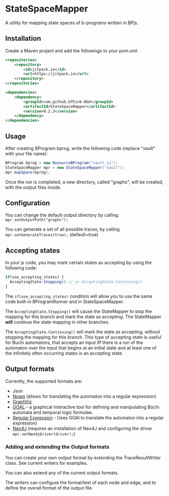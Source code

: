 # StateSpaceMapper
A utility for mapping state spaces of b-programs written in BPjs.

## Installation
Create a Maven project and add the followings to your pom.xml:

```xml
<repositories>
	<repository>
		<id>jitpack.io</id>
		<url>https://jitpack.io</url>
	</repository>
</repositories>

<dependencies>
	<dependency>
		<groupId>com.github.bThink-BGU</groupId>
		<artifactId>StateSpaceMapper</artifactId>
		<version>0.2.2</version>
	</dependency>
</dependencies>
```

## Usage
After creating BProgram bprog, write the following code (replace "vault" with your file name):
```java
BProgram bprog = new ResourceBProgram("vault.js");
StateSpaceMapper mpr = new StateSpaceMapper("vault");
mpr.mapSpace(bprog);
```
Once the run is completed, a new directory, called "graphs", will be created, with the output files inside.

## Configuration
You can change the default output directory by calling: ```mpr.setOutputPath("graphs");```

You can generate a set of all possible traces, by calling ```mpr.setGenerateTraces(true);``` (default=true)

## Accepting states
In your js code, you may mark certain states as accepting by using the following code:
```javascript
if(use_accepting_states) {
  AcceptingState.Stopping() // or AcceptingState.Continuing()
}
```

The ```if(use_accepting_states)``` condition will allow you to use the same code both in BProgramRunner and in StateSpaceMapper. 

The ```AcceptingState.Stopping()``` will cause the StateMapper to stop the mapping for this branch and mark the state as accepting. The StateMapper **will** continue the state mapping in other branches.

The ```AcceptingState.Continuing()``` will mark the state as accepting, without stopping the mapping for this branch. 
This type of accepting state is useful for Buchi automatons, that accepts an input iff there is a run of the automaton over the input that begins at an initial state and  at least one of the infinitely often occurring states is an accepting state.

## Output formats
Currently, the supported formats are:
* Json
* [Noam](https://github.com/izuzak/noam) (allows for translating the automaton into a regular expression)
* [GraphViz](https://graphviz.org/)
* [GOAL](http://goal.im.ntu.edu.tw) - a graphical interactive tool for defining and manipulating Büchi automata and temporal logic formulae.
* [Regular Expression](http://goal.im.ntu.edu.tw) - Uses GOAl to translate the automaton into a regular expression)
* [Neo4J](https://neo4j.com/) (requires an installation of Neo4J and configuring the driver ```mpr.setNeo4jDriver(driver);```)

### Adding and extending the Output formats
You can create your own output format by extending the TraceResultWriter class. See current writers for examples.

You can also extend any of the current output formats.

The writers can configure the format/text of each node and edge, and to define the overall format of the output file. 
